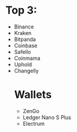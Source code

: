 # Top 3: 
- Binance
- Kraken
- Bitpanda
- Coinbase
- Safello
- Coinmama
- Uphold
- Changelly
  # Wallets
  - ZenGo
  - Ledger Nano S Plus
  - Electrum
